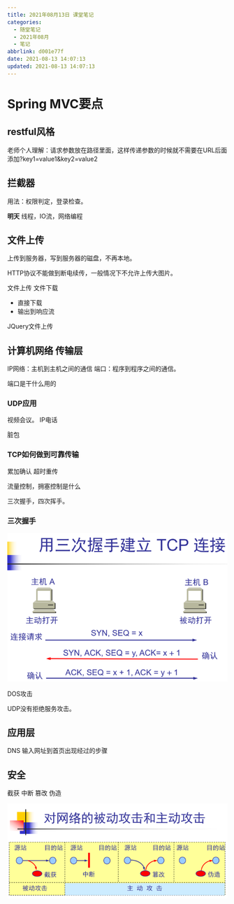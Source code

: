 ```yaml
---
title: 2021年08月13日 课堂笔记
categories:
  - 随堂笔记
  - 2021年08月
  - 笔记
abbrlink: d001e77f
date: 2021-08-13 14:07:13
updated: 2021-08-13 14:07:13
---
```

# Spring MVC要点

## restful风格
老师个人理解：请求参数放在路径里面，这样传递参数的时候就不需要在URL后面添加?key1=value1&key2=value2


## 拦截器
用法：权限判定，登录检查。

**明天**
线程，IO流，网络编程

## 文件上传
上传到服务器，写到服务器的磁盘，不再本地。

HTTP协议不能做到断电续传，一般情况下不允许上传大图片。


文件上传
文件下载
- 直接下载
- 输出到响应流

JQuery文件上传

## 计算机网络 传输层

IP网络：主机到主机之间的通信
端口：程序到程序之间的通信。

端口是干什么用的


### UDP应用
视频会议。
IP电话

脏包

### TCP如何做到可靠传输

累加确认
超时重传

流量控制，拥塞控制是什么


三次握手，四次挥手。

### 三次握手

![image-20210813161842429](https://raw.githubusercontent.com/lanlan2017/images/master/Blog/Sum/20210813161849.png)



DOS攻击


UDP没有拒绝服务攻击。

## 应用层
DNS
输入网址到首页出现经过的步骤

## 安全

截获
中断
篡改
伪造





![image-20210813162515791](https://raw.githubusercontent.com/lanlan2017/images/master/Blog/Sum/20210813162515.png)
